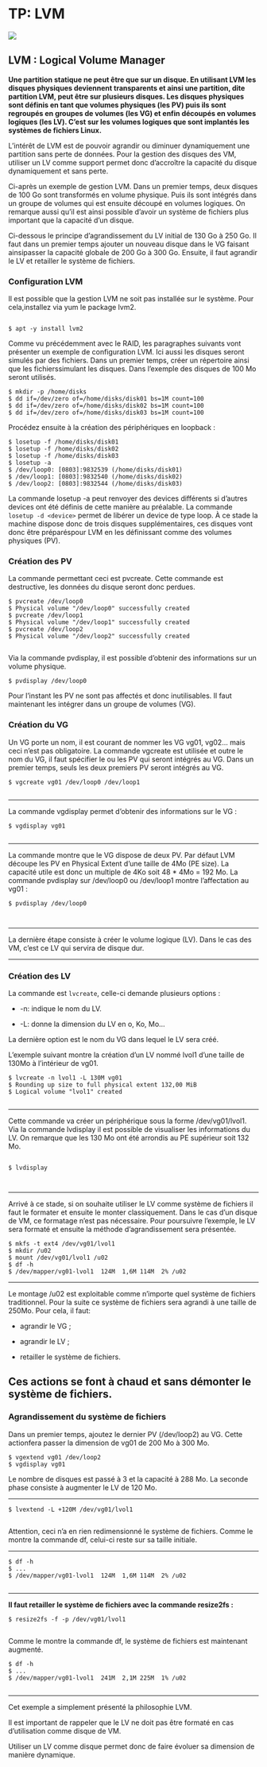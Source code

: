 # TP: LVM 

![](/img/kvm/kvm-lvm.png)

## LVM : Logical Volume Manager

**Une partition statique ne peut être que sur un disque. En utilisant LVM les disques physiques deviennent transparents et ainsi une partition, dite partition LVM, peut être sur plusieurs disques. Les disques physiques sont définis en tant que volumes physiques (les PV) puis ils sont regroupés en groupes de volumes (les VG) et enfin découpés en volumes logiques (les LV). C’est sur les volumes logiques que sont implantés les systèmes de fichiers Linux.**

L’intérêt de LVM est de pouvoir agrandir ou diminuer dynamiquement une partition sans perte de données. Pour la gestion des disques des VM, utiliser un LV comme support permet donc d’accroître la capacité du disque dynamiquement et sans perte.

Ci-après un exemple de gestion LVM. Dans un premier temps, deux disques de 100 Go sont transformés en volume physique. Puis ils sont intégrés dans un groupe de volumes qui est ensuite découpé en volumes logiques. On remarque aussi qu’il est ainsi possible d’avoir un système de fichiers plus important que la capacité d’un disque.

Ci-dessous le principe d’agrandissement du LV initial de 130 Go à 250 Go. Il faut dans un premier temps ajouter un nouveau disque dans le VG faisant ainsipasser la capacité globale de 200 Go à 300 Go. Ensuite, il faut agrandir le LV et retailler le système de fichiers.

### Configuration LVM


Il est possible que la gestion LVM ne soit pas installée sur le système. Pour cela,installez via yum le package lvm2.

```shell

$ apt -y install lvm2

```
     

Comme vu précédemment avec le RAID, les paragraphes suivants vont présenter un exemple de configuration LVM. Ici aussi les disques seront simulés par des fichiers. Dans un premier temps, créer un répertoire ainsi que les fichierssimulant les disques. Dans l’exemple des disques de 100 Mo seront utilisés.

    
```shell
$ mkdir -p /home/disks
$ dd if=/dev/zero of=/home/disks/disk01 bs=1M count=100 
$ dd if=/dev/zero of=/home/disks/disk02 bs=1M count=100
$ dd if=/dev/zero of=/home/disks/disk03 bs=1M count=100
  ```
   

Procédez ensuite à la création des périphériques en loopback :

    
```shell
$ losetup -f /home/disks/disk01 
$ losetup -f /home/disks/disk02 
$ losetup -f /home/disks/disk03
$ losetup -a 
$ /dev/loop0: [0803]:9832539 (/home/disks/disk01)
$ /dev/loop1: [0803]:9832540 (/home/disks/disk02)
$ /dev/loop2: [0803]:9832544 (/home/disks/disk03)
```


La commande losetup -a peut renvoyer des devices différents si d’autres devices ont été définis de cette manière au préalable. La commande `losetup -d <device>` permet de libérer un device de type loop. À ce stade la machine dispose donc de trois disques supplémentaires, ces disques vont donc être préparéspour LVM en les définissant comme des volumes physiques (PV).

### Création des PV


La commande permettant ceci est pvcreate. Cette commande est destructive, les données du disque seront donc perdues.

    
```shell
$ pvcreate /dev/loop0
$ Physical volume "/dev/loop0" successfully created
$ pvcreate /dev/loop1
$ Physical volume "/dev/loop1" successfully created
$ pvcreate /dev/loop2
$ Physical volume "/dev/loop2" successfully created
     
```

Via la commande pvdisplay, il est possible d’obtenir des informations sur un volume physique.

    
```shell
$ pvdisplay /dev/loop0
```

Pour l’instant les PV ne sont pas affectés et donc inutilisables. Il faut maintenant les intégrer dans un groupe de volumes (VG).

### Création du VG


Un VG porte un nom, il est courant de nommer les VG vg01, vg02... mais ceci n’est pas obligatoire. La commande vgcreate est utilisée et outre le nom du VG, il faut spécifier le ou les PV qui seront intégrés au VG. Dans un premier temps, seuls les deux premiers PV seront intégrés au VG.

    
```shell
$ vgcreate vg01 /dev/loop0 /dev/loop1
     
```

--- 

La commande vgdisplay permet d’obtenir des informations sur le VG :

    
```shell
$ vgdisplay vg01
     
```

---

La commande montre que le VG dispose de deux PV. Par défaut LVM découpe les PV en Physical Extent d’une taille de 4Mo (PE size). La capacité utile est donc un multiple de 4Ko soit 48 \* 4Mo = 192 Mo. La commande pvdisplay sur /dev/loop0 ou /dev/loop1 montre l’affectation au vg01 :

    
```shell
$ pvdisplay /dev/loop0

     
```

--- 

La dernière étape consiste à créer le volume logique (LV). Dans le cas des VM, c’est ce LV qui servira de disque dur.

---

### Création des LV


La commande est `lvcreate`, celle-ci demande plusieurs options :

*   \-n: indique le nom du LV.
    
*   \-L: donne la dimension du LV en o, Ko, Mo…
    

La dernière option est le nom du VG dans lequel le LV sera créé.

L’exemple suivant montre la création d’un LV nommé lvol1 d’une taille de 130Mo à l’intérieur de vg01.

    
```shell
$ lvcreate -n lvol1 -L 130M vg01
$ Rounding up size to full physical extent 132,00 MiB
$ Logical volume "lvol1" created
     
```
---
Cette commande va créer un périphérique sous la forme /dev/vg01/lvol1. Via la commande lvdisplay il est possible de visualiser les informations du LV. On remarque que les 130 Mo ont été arrondis au PE supérieur soit 132 Mo.

```shell
    
$ lvdisplay

     
```
---

Arrivé à ce stade, si on souhaite utiliser le LV comme système de fichiers il faut le formater et ensuite le monter classiquement. Dans le cas d’un disque de VM, ce formatage n’est pas nécessaire. Pour poursuivre l’exemple, le LV sera formaté et ensuite la méthode d’agrandissement sera présentée.

    
```shell
$ mkfs -t ext4 /dev/vg01/lvol1
$ mkdir /u02
$ mount /dev/vg01/lvol1 /u02
$ df -h
$ /dev/mapper/vg01-lvol1  124M  1,6M 114M  2% /u02 
```
---

Le montage /u02 est exploitable comme n’importe quel système de fichiers traditionnel. Pour la suite ce système de fichiers sera agrandi à une taille de 250Mo. Pour cela, il faut:

*   agrandir le VG ;
    
*   agrandir le LV ;
    
*   retailler le système de fichiers.
    

Ces actions se font à chaud et sans démonter le système de fichiers.
---

### Agrandissement du système de fichiers


Dans un premier temps, ajoutez le dernier PV (/dev/loop2) au VG. Cette actionfera passer la dimension de vg01 de 200 Mo à 300 Mo.

    
```shell
$ vgextend vg01 /dev/loop2
$ vgdisplay vg01
```

Le nombre de disques est passé à 3 et la capacité à 288 Mo. La seconde phase consiste à augmenter le LV de 120 Mo.

---
    
```shell
$ lvextend -L +120M /dev/vg01/lvol1
     
```

Attention, ceci n’a en rien redimensionné le système de fichiers. Comme le montre la commande df, celui-ci reste sur sa taille initiale.

---
    
```shell
$ df -h
$ ...
$ /dev/mapper/vg01-lvol1  124M  1,6M 114M  2% /u02
     
```

---

**Il faut retailler le système de fichiers avec la commande resize2fs :**

    
```shell
$ resize2fs -f -p /dev/vg01/lvol1
     
```

Comme le montre la commande df, le système de fichiers est maintenant augmenté.

    
```shell
$ df -h
$ ...
$ /dev/mapper/vg01-lvol1  241M  2,1M 225M  1% /u02
     
```

---
Cet exemple a simplement présenté la philosophie LVM. 

Il est important de rappeler que le LV ne doit pas être formaté en cas d’utilisation comme disque de VM. 

Utiliser un LV comme disque permet donc de faire évoluer sa dimension de manière dynamique.
